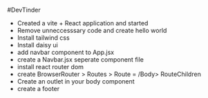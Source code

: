 #DevTinder

- Created a vite + React application and started 
- Remove unneccesssary code  and create hello world
- Install tailwind css
- Install daisy ui
- add navbar component to App.jsx
- create a Navbar.jsx seperate component file
- install react router dom
- create BrowserRouter > Routes > Route = /Body> RouteChildren
- Create an outlet in your body component
- create a footer 
